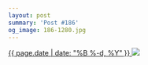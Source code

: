 ```yaml
---
layout: post
summary: 'Post #186'
og_image: 186-1280.jpg
---
```


<p>
 <time>
  <a href="/186">
   {{ page.date | date: "%B %-d, %Y" }}
  </a>
 </time>
 <a href="/186">
  <img data-taken="11/14/2013" sizes="(min-width: 700px) 50vw, calc(100vw - 2rem)" src="{{ site.assets_url }}/186-640.jpg" srcset="{{ site.assets_url }}/186-1280.jpg 1280w, {{ site.assets_url }}/186-960.jpg 960w, {{ site.assets_url }}/186-640.jpg 640w, {{ site.assets_url }}/186-320.jpg 320w"/>
 </a>
</p>
